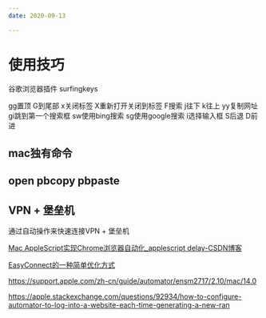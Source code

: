 ```yaml
---
date: 2020-09-13

---
```

# 使用技巧

谷歌浏览器插件 surfingkeys


gg置顶
G到尾部
x关闭标签
X重新打开关闭到标签
F搜索
j往下
k往上
yy复制网址
gi跳到第一个搜索框
sw使用bing搜索
sg使用google搜索
i选择输入框
S后退
D前进




## mac独有命令

## open pbcopy pbpaste


## VPN + 堡垒机

通过自动操作来快速连接VPN + 堡垒机

[Mac AppleScript实现Chrome浏览器自动化_applescript delay-CSDN博客](https://blog.csdn.net/Mr17Liu/article/details/116488957)

[EasyConnect的一种简单优化方式](https://www.bilibili.com/read/cv21287666/)   


https://support.apple.com/zh-cn/guide/automator/ensm2717/2.10/mac/14.0

https://apple.stackexchange.com/questions/92934/how-to-configure-automator-to-log-into-a-website-each-time-generating-a-new-ran